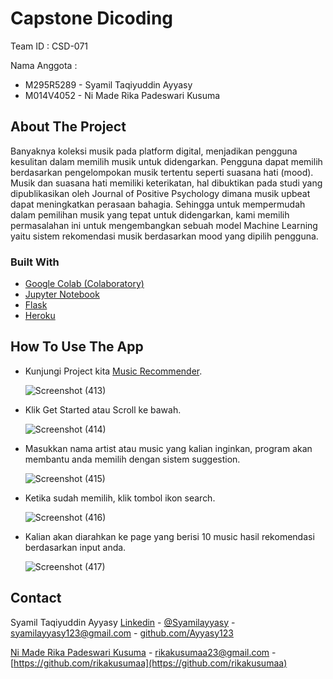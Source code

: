# Capstone Dicoding

Team ID : CSD-071

Nama Anggota :
* M295R5289 - Syamil Taqiyuddin Ayyasy
* M014V4052 - Ni Made Rika Padeswari Kusuma

<!-- ABOUT THE PROJECT -->
## About The Project

Banyaknya koleksi musik pada platform digital, menjadikan pengguna kesulitan dalam memilih musik untuk didengarkan. 
Pengguna dapat memilih berdasarkan pengelompokan musik tertentu seperti suasana hati (mood). Musik dan suasana hati memiliki keterikatan, hal dibuktikan pada studi yang dipublikasikan oleh Journal of Positive Psychology dimana musik upbeat dapat meningkatkan perasaan bahagia. 
Sehingga untuk mempermudah dalam pemilihan musik yang tepat untuk didengarkan, kami memilih permasalahan ini untuk mengembangkan sebuah model Machine Learning yaitu sistem rekomendasi musik berdasarkan mood yang dipilih pengguna.

### Built With

* [Google Colab (Colaboratory)](https://colab.research.google.com)
* [Jupyter Notebook](https://jupyter.org/)
* [Flask](https://flask.palletsprojects.com)
* [Heroku](https://www.heroku.com)

## How To Use The App

* Kunjungi Project kita [Music Recommender](https://songrecommendations.herokuapp.com/).

  ![Screenshot (413)](https://s2.loli.net/2021/12/24/iDTus4N9EWgpOeC.png)

* Klik Get Started atau Scroll ke bawah.

  ![Screenshot (414)](https://s2.loli.net/2021/12/24/O1vnTdU823NBf5Q.png)

* Masukkan nama artist atau music yang kalian inginkan, program akan membantu anda memilih dengan sistem suggestion.

  ![Screenshot (415)](https://s2.loli.net/2021/12/24/Jvemot9N7AzsSbM.png)

* Ketika sudah memilih, klik tombol ikon search.

  ![Screenshot (416)](https://s2.loli.net/2021/12/24/fsmewaAKPd2ZCJ1.png)

* Kalian akan diarahkan ke page yang berisi 10 music hasil rekomendasi berdasarkan input anda.

  ![Screenshot (417)](https://s2.loli.net/2021/12/24/oFxsWbvgCUSup2L.png)


<!-- CONTACT -->
## Contact 

Syamil Taqiyuddin Ayyasy [Linkedin](https://www.linkedin.com/in/syamil-taqiyuddin-ayyasy-7a5792149/) - [@Syamilayyasy](https://twitter.com/Syamilayyasy) - syamilayyasy123@gmail.com - [github.com/Ayyasy123](https://github.com/Ayyasy123)

[Ni Made Rika Padeswari Kusuma](https://www.linkedin.com/in/ni-made-rika-padeswari-kusuma-238a71207/) - rikakusumaa23@gmail.com - [https://github.com/rikakusumaa](https://github.com/rikakusumaa)

